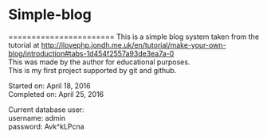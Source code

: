 # Simple-blog
=======================
This is a simple blog system taken from the tutorial at http://ilovephp.jondh.me.uk/en/tutorial/make-your-own-blog/introduction#tabs-1d454f2557a93de3ea7a-0 <br />
This was made by the author for educational purposes.  
This is my first project supported by git and github.  

Started on: April 18, 2016  
Completed on: April 25, 2016   

Current database user:  
username: admin  
password: Avk^kLPcna  
